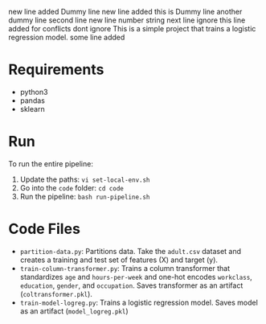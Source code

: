 new line added Dummy line
new line added this is Dummy line
another dummy line
second line new line
number string
next line
 ignore this line added for conflicts dont ignore
This is a simple project that trains a logistic regression model.
some line added

# Requirements
* python3 
* pandas
* sklearn

# Run
To run the entire pipeline:

1. Update the paths: `vi set-local-env.sh`
2. Go into the `code` folder: `cd code`
3. Run the pipeline: `bash run-pipeline.sh`

# Code Files
* `partition-data.py`: Partitions data. Take the `adult.csv` dataset and creates a training and test set of features (X) and target (y).
* `train-column-transformer.py`: Trains a column transformer that standardizes `age` and `hours-per-week` and one-hot encodes `workclass`, `education`, `gender`, and `occupation`.  Saves transformer as an artifact (`coltransformer.pkl`).
* `train-model-logreg.py`: Trains a logistic regression model.  Saves model as an artifact (`model_logreg.pkl`)

